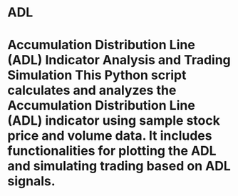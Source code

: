 # ADL
# Accumulation Distribution Line (ADL) Indicator Analysis and Trading Simulation  This Python script calculates and analyzes the Accumulation Distribution Line (ADL) indicator using sample stock price and volume data. It includes functionalities for plotting the ADL and simulating trading based on ADL signals.

